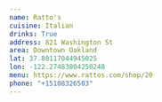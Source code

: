 ```yaml
---
name: Ratto's
cuisine: Italian
drinks: True
address: 821 Washington St
area: Downtown Oakland
lat: 37.80117044945025
lon: -122.27483804250248
menu: https://www.rattos.com/shop/20
phone: "+15108326503"
---
```

